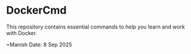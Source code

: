 # DockerCmd
This repository contains essential commands to help you learn and work with Docker.

~Manish
Date: 8 Sep 2025
